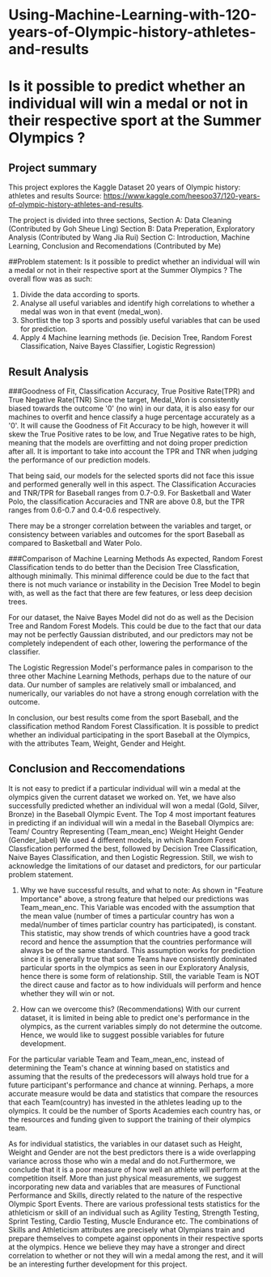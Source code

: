 # Using-Machine-Learning-with-120-years-of-Olympic-history-athletes-and-results
<!-- omit in toc -->
# ​Is it possible to predict whether an individual will win a medal or not  in their respective sport at the Summer Olympics ?

## Project summary
This project explores the Kaggle Dataset 20 years of Olympic history: athletes and results Source: https://www.kaggle.com/heesoo37/120-years-of-olympic-history-athletes-and-results.

The project is divided into three sections, 
Section A: Data Cleaning (Contributed by Goh Sheue Ling)
Section B: Data Preperation, Exploratory Analysis (Contributed by Wang Jia Rui)
Section C: Introduction, Machine Learning, Conclusion and Recomendations (Contributed by Me)

##Problem statement: Is it possible to predict whether an individual will win a medal or not in their respective sport at the Summer Olympics ?
 The overall flow was as such:
 1. Divide the data according to sports.
 2. Analyse all useful variables and identify high correlations to whether a medal was won in that event (medal_won).
 3. Shortlist the top 3 sports and possibly useful variables that can be used for prediction.
 4. Apply 4 Machine learning methods (ie. Decision Tree, Random Forest Classification, Naive Bayes Classifier, Logistic Regression)

## Result Analysis
###Goodness of Fit, Classification Accuracy, True Positive Rate(TPR) and True Negative Rate(TNR)
Since the target, Medal_Won is consistently biased towards the outcome '0' (no win) in our data, it is also easy for our machines to overfit and hence classify a huge percentage accurately as a '0'. It will cause the Goodness of Fit Accuracy to be high, however it will skew the True Positive rates to be low, and True Negative rates to be high, meaning that the models are overfitting and not doing proper prediction after all. It is important to take into account the TPR and TNR when judging the performance of our prediction models.

That being said, our models for the selected sports did not face this issue and performed generally well in this aspect. The Classification Accuracies and TNR/TPR for Baseball ranges from 0.7-0.9. For Basketball and Water Polo, the classification Accuracies and TNR are above 0.8, but the TPR ranges from 0.6-0.7 and 0.4-0.6 respectively.

There may be a stronger correlation between the variables and target, or consistency between variables and outcomes for the sport Baseball as compared to Basketball and Water Polo.

###Comparison of Machine Learning Methods
As expected, Random Forest Classification tends to do better than the Decision Tree Classfication, although minimally. This minimal difference could be due to the fact that there is not much variance or instability in the Decision Tree Model to begin with, as well as the fact that there are few features, or less deep decision trees.

For our dataset, the Naive Bayes Model did not do as well as the Decision Tree and Random Forest Models. This could be due to the fact that our data may not be perfectly Gaussian distributed, and our predictors may not be completely independent of each other, lowering the performance of the classifier.

The Logistic Regression Model's performance pales in comparison to the three other Machine Learning Methods, perhaps due to the nature of our data. Our number of samples are relatively small or imbalanced, and numerically, our variables do not have a strong enough correlation with the outcome.

In conclusion, our best results come from the sport Baseball, and the classification method Random Forest Classification. It is possible to predict whether an individual participating in the sport Baseball at the Olympics, with the attributes Team, Weight, Gender and Height.

## Conclusion and Reccomendations 
It is not easy to predict if a particular individual will win a medal at the olympics given the current dataset we worked on. Yet, we have also successfully predicted whether an individual will won a medal (Gold, Silver, Bronze) in the Baseball Olympic Event.
The Top 4 most important features in predicting if an individual will win a medal in the Baseball Olympics are:
Team/ Country Representing (Team_mean_enc)
Weight
Height
Gender (Gender_label)
We used 4 different models, in which Random Forest Classfication performed the best, followed by Decision Tree Classification, Naive Bayes Classification, and then Logistic Regression.
Still, we wish to acknowledge the limitations of our dataset and predictors, for our particular problem statement.
1. Why we have successful results, and what to note:
As shown in "Feature Importance" above, a strong feature that helped our predictions was Team_mean_enc. This Variable was encoded with the assumption that the mean value (number of times a particular country has won a medal/number of times particlar country has participated), is constant. This statistic, may show trends of which countries have a good track record and hence the assumption that the countries performance will always be of the same standard. This assumption works for prediction since it is generally true that some Teams have consistently dominated particular sports in the olympics as seen in our Exploratory Analysis, hence there is some form of relationship. Still, the variable Team is NOT the direct cause and factor as to how individuals will perform and hence whether they will win or not.

2. How can we overcome this? (Recommendations)
With our current dataset, it is limited in being able to predict one's performance in the olympics, as the current variables simply do not determine the outcome. Hence, we would like to suggest possible variables for future development.

For the particular variable Team and Team_mean_enc, instead of determining the Team's chance at winning based on statistics and assuming that the results of the predecessors will always hold true for a future participant's performance and chance at winning. Perhaps, a more accurate measure would be data and statistics that compare the resources that each Team(country) has invested in the athletes leading up to the olympics. It could be the number of Sports Academies each country has, or the resources and funding given to support the training of their olympics team.

As for individual statistics, the variables in our dataset such as Height, Weight and Gender are not the best predictors there is a wide overlapping variance across those who win a medal and do not.Furthermore, we conclude that it is a poor measure of how well an athlete will perform at the competition itself. More than just physical measurements, we suggest incorporating new data and variables that are measures of Functional Performance and Skills, directly related to the nature of the respective Olympic Sport Events. There are various professional tests statistics for the athleticism or skill of an individual such as Agility Testing, Strength Testing, Sprint Testing, Cardio Testing, Muscle Endurance etc. The combinations of Skills and Athleticism attributes are precisely what Olympians train and prepare themselves to compete against opponents in their respective sports at the olympics. Hence we believe they may have a stronger and direct correlation to whether or not they will win a medal among the rest, and it will be an interesting further development for this project.
